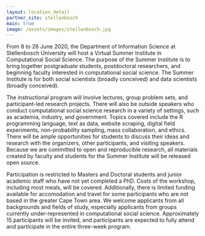 ```yaml
---
layout: location_detail
partner_site: stellenbosch
main: true
image: /assets/images/stellenbosch.jpg
---
```


From 8 to 26 June 2020, the Department of Information Science at Stellenbosch University will host a Virtual Summer Institute in Computational Social Science. The purpose of the Summer Institute is to bring together postgraduate students, postdoctoral researchers, and beginning faculty interested in computational social science. The Summer Institute is for both social scientists (broadly conceived) and data scientists (broadly conceived). 

The instructional program will involve lectures, group problem sets, and participant-led research projects. There will also be outside speakers who conduct computational social science research in a variety of settings, such as academia, industry, and government. Topics covered include the R programming language, text as data, website scraping, digital field experiments, non-probability sampling, mass collaboration, and ethics. There will be ample opportunities for students to discuss their ideas and research with the organizers, other participants, and visiting speakers. Because we are committed to open and reproducible research, all materials created by faculty and students for the Summer Institute will be released open source.

Participation is restricted to Masters and Doctoral students and junior academic staff who have not yet completed a PhD. Costs of the workshop, including most meals, will be covered. Additionally, there is limited funding available for accomodation and travel for some participants who are not based in the greater Cape Town area. We welcome applicants from all backgrounds and fields of study, especially applicants from groups currently under-represented in computational social science. Approximately 15 participants will be invited, and participants are expected to fully attend and participate in the entire three-week program.
